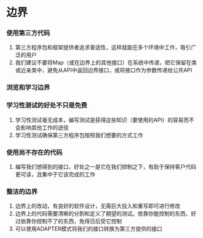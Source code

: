 边界
=================
### 使用第三方代码
1. 第三方程序包和框架提供者追求普适性，这样就能在多个环境中工作，吸引广泛的用户
2. 我们建议不要将Map（或在边界上的其他接口）在系统中传递，把它保留在类或近亲类中，避免从API中返回边界接口，或将接口作为参数传递给公共API

### 浏览和学习边界

### 学习性测试的好处不只是免费
1. 学习性测试毫无成本，编写测试是获得这些知识（要使用的API）的容易而不会影响其他工作的途径
2. 学习性测试确保第三方程序包按照我们想要的方式工作

### 使用尚不存在的代码
1. 编写我们想得到的接口，好处之一是它在我们控制之下，有助于保持客户代码更可读，且集中于它该完成的工作

### 整洁的边界
1. 边界上的改动，有良好的软件设计，无需巨大投入和重写即可进行修改
2. 边界上的代码需要清晰的分割和定义了期望的测试。依靠你能控制的东西，好过依靠你控制不了的东西，免得日后受它控制
3. 可以使用ADAPTER模式将我们的接口转换为第三方提供的接口